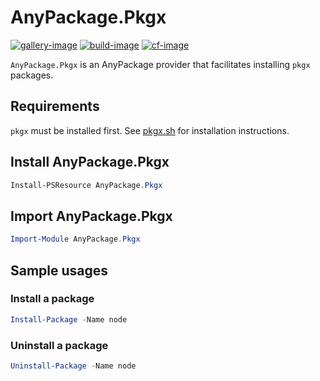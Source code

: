 # AnyPackage.Pkgx

[![gallery-image]][gallery-site]
[![build-image]][build-site]
[![cf-image]][cf-site]

[gallery-image]: https://img.shields.io/powershellgallery/dt/AnyPackage.Pkgx
[build-image]: https://img.shields.io/github/actions/workflow/status/anypackage/pkgx/ci.yml
[cf-image]: https://img.shields.io/codefactor/grade/github/anypackage/pkgx
[gallery-site]: https://www.powershellgallery.com/packages/AnyPackage.Pkgx
[build-site]: https://github.com/anypackage/pkgx/actions/workflows/ci.yml
[cf-site]: https://www.codefactor.io/repository/github/anypackage/pkgx

`AnyPackage.Pkgx` is an AnyPackage provider that facilitates installing `pkgx`
packages.

## Requirements

`pkgx` must be installed first. See [pkgx.sh](https://pkgx.sh) for installation
instructions.

## Install AnyPackage.Pkgx

```powershell
Install-PSResource AnyPackage.Pkgx
```

## Import AnyPackage.Pkgx

```powershell
Import-Module AnyPackage.Pkgx
```

## Sample usages

### Install a package

```powershell
Install-Package -Name node
```

### Uninstall a package

```powershell
Uninstall-Package -Name node
```
